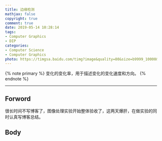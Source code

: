 ```yaml
---
title: 边缘检测
mathjax: false
copyright: true
comment: true
date: 2019-05-14 10:28:14
tags:
- Computer Graphics
- DIP
categories:
- Computer Science
- Computer Graphics
photo: https://timgsa.baidu.com/timg?image&quality=80&size=b9999_10000&sec=1557811205606&di=0b7f51375eeec879cfca736ad1be8517&imgtype=0&src=http%3A%2F%2Fi0.hdslb.com%2Fbfs%2Farticle%2F210653cddb5404d31b8aa34d524447df75de3b36.jpg
---
```


{% note primary %}
变化的变化率，用于描述变化的变化速度和方向。
{% endnote %}

<!-- more -->

---

## Forword

很长时间不写博客了，图像处理实验开始整体验收了，这两天爆肝，在做实验的同时认真写博客总结。

## Body

